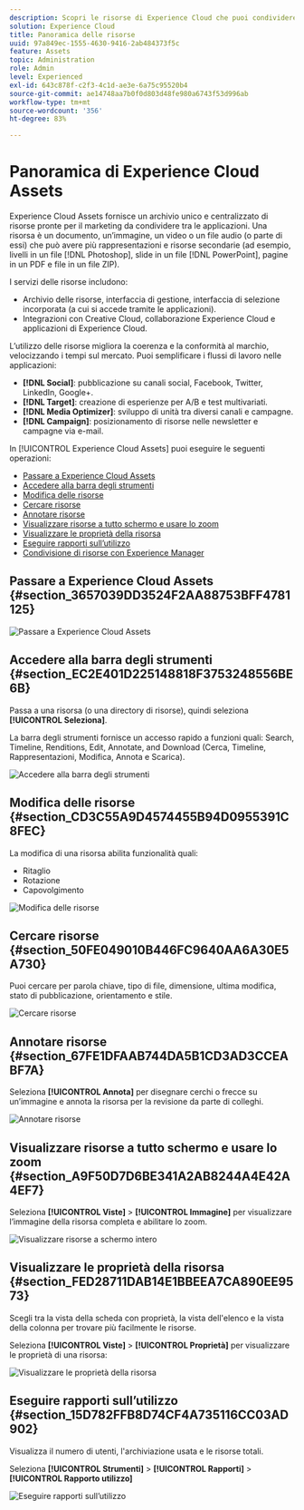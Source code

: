```yaml
---
description: Scopri le risorse di Experience Cloud che puoi condividere tra le applicazioni.
solution: Experience Cloud
title: Panoramica delle risorse
uuid: 97a849ec-1555-4630-9416-2ab484373f5c
feature: Assets
topic: Administration
role: Admin
level: Experienced
exl-id: 643c878f-c2f3-4c1d-ae3e-6a75c95520b4
source-git-commit: ae14748aa7b0f0d803d48fe980a6743f53d996ab
workflow-type: tm+mt
source-wordcount: '356'
ht-degree: 83%

---
```


# Panoramica di Experience Cloud Assets

Experience Cloud Assets fornisce un archivio unico e centralizzato di risorse pronte per il marketing da condividere tra le applicazioni. Una risorsa è un documento, un’immagine, un video o un file audio (o parte di essi) che può avere più rappresentazioni e risorse secondarie (ad esempio, livelli in un file [!DNL Photoshop], slide in un file [!DNL PowerPoint], pagine in un PDF e file in un file ZIP).

I servizi delle risorse includono:

* Archivio delle risorse, interfaccia di gestione, interfaccia di selezione incorporata (a cui si accede tramite le applicazioni).
* Integrazioni con Creative Cloud, collaborazione Experience Cloud e applicazioni di Experience Cloud.

L’utilizzo delle risorse migliora la coerenza e la conformità al marchio, velocizzando i tempi sul mercato. Puoi semplificare i flussi di lavoro nelle applicazioni:

* **[!DNL Social]**: pubblicazione su canali social, Facebook, Twitter, LinkedIn, Google+.
* **[!DNL Target]**: creazione di esperienze per A/B e test multivariati.
* **[!DNL Media Optimizer]**: sviluppo di unità tra diversi canali e campagne.
* **[!DNL Campaign]**: posizionamento di risorse nelle newsletter e campagne via e-mail.

In [!UICONTROL Experience Cloud Assets] puoi eseguire le seguenti operazioni:

* [Passare a Experience Cloud Assets](experience-cloud-assets.md#section_3657039DD3524F2AA88753BFF4781125)
* [Accedere alla barra degli strumenti](experience-cloud-assets.md#section_EC2E401D225148818F3753248556BE6B)
* [Modifica delle risorse](experience-cloud-assets.md#section_CD3C55A9D4574455B94D0955391C8FEC)
* [Cercare risorse](experience-cloud-assets.md#section_50FE049010B446FC9640AA6A30E5A730)
* [Annotare risorse](experience-cloud-assets.md#section_67FE1DFAAB744DA5B1CD3AD3CCEABF7A)
* [Visualizzare risorse a tutto schermo e usare lo zoom](experience-cloud-assets.md#section_A9F50D7D6BE341A2AB8244A4E42A4EF7)
* [Visualizzare le proprietà della risorsa](experience-cloud-assets.md#section_FED28711DAB14E1BBEEA7CA890EE9573)
* [Eseguire rapporti sull’utilizzo](experience-cloud-assets.md#section_15D782FFB8D74CF4A735116CC03AD902)
* [Condivisione di risorse con Experience Manager](experience-cloud-assets.md#section_45C1B72F4D274F54BC6CCB64D2580AC5)

## Passare a Experience Cloud Assets {#section_3657039DD3524F2AA88753BFF4781125}

![Passare a Experience Cloud Assets](assets/asset-nav.png)

## Accedere alla barra degli strumenti {#section_EC2E401D225148818F3753248556BE6B}

Passa a una risorsa (o una directory di risorse), quindi seleziona **[!UICONTROL Seleziona]**.

La barra degli strumenti fornisce un accesso rapido a funzioni quali: Search, Timeline, Renditions, Edit, Annotate, and Download (Cerca, Timeline, Rappresentazioni, Modifica, Annota e Scarica).

![Accedere alla barra degli strumenti](assets/asset-tools.png)

## Modifica delle risorse {#section_CD3C55A9D4574455B94D0955391C8FEC}

La modifica di una risorsa abilita funzionalità quali:

* Ritaglio
* Rotazione
* Capovolgimento

![Modifica delle risorse](assets/asset-edit.png)

## Cercare risorse {#section_50FE049010B446FC9640AA6A30E5A730}

Puoi cercare per parola chiave, tipo di file, dimensione, ultima modifica, stato di pubblicazione, orientamento e stile.

![Cercare risorse](assets/asset-search.png)

## Annotare risorse {#section_67FE1DFAAB744DA5B1CD3AD3CCEABF7A}

Seleziona **[!UICONTROL Annota]** per disegnare cerchi o frecce su un’immagine e annota la risorsa per la revisione da parte di colleghi.

![Annotare risorse](assets/assets-annotate.png)

## Visualizzare risorse a tutto schermo e usare lo zoom {#section_A9F50D7D6BE341A2AB8244A4E42A4EF7}

Seleziona **[!UICONTROL Viste]** > **[!UICONTROL Immagine]** per visualizzare l’immagine della risorsa completa e abilitare lo zoom.

![Visualizzare risorse a schermo intero](assets/asset-zoom.png)

## Visualizzare le proprietà della risorsa {#section_FED28711DAB14E1BBEEA7CA890EE9573}

Scegli tra la vista della scheda con proprietà, la vista dell&#39;elenco e la vista della colonna per trovare più facilmente le risorse.

Seleziona **[!UICONTROL Viste]** > **[!UICONTROL Proprietà]** per visualizzare le proprietà di una risorsa:

![Visualizzare le proprietà della risorsa](assets/asset-properties.png)

## Eseguire rapporti sull’utilizzo {#section_15D782FFB8D74CF4A735116CC03AD902}

Visualizza il numero di utenti, l&#39;archiviazione usata e le risorse totali.

Seleziona **[!UICONTROL Strumenti]** > **[!UICONTROL Rapporti]** > **[!UICONTROL Rapporto utilizzo]**

![Eseguire rapporti sull’utilizzo](assets/assets-usage-report.png)
